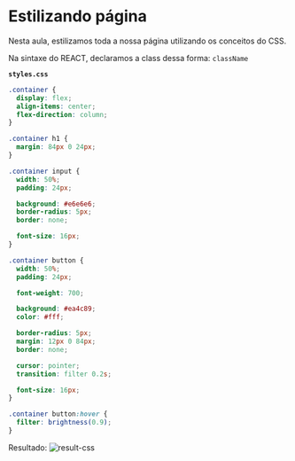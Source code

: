 # Estilizando página

Nesta aula, estilizamos toda a nossa página utilizando os conceitos do CSS.

Na sintaxe do REACT, declaramos a class dessa forma: `className`

**`styles.css`**

```css
.container {
  display: flex;
  align-items: center;
  flex-direction: column;
}

.container h1 {
  margin: 84px 0 24px;
}

.container input {
  width: 50%;
  padding: 24px;

  background: #e6e6e6;
  border-radius: 5px;
  border: none;

  font-size: 16px;
}

.container button {
  width: 50%;
  padding: 24px;

  font-weight: 700;

  background: #ea4c89;
  color: #fff;

  border-radius: 5px;
  margin: 12px 0 84px;
  border: none;

  cursor: pointer;
  transition: filter 0.2s;

  font-size: 16px;
}

.container button:hover {
  filter: brightness(0.9);
}
```

Resultado:
![result-css](https://storage.googleapis.com/golden-wind/discover/especializar/reactjs/estilizando-pagina-css.png)